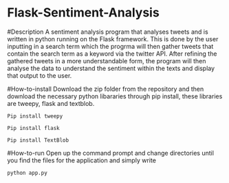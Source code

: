 # Flask-Sentiment-Analysis

#Description
A sentiment analysis program that analyses tweets and is written in python running on the Flask framework. This is done by the user inputting in a search term which the progrma will then gather tweets that contain the search term as a keyword via the twitter API. After refining the gathered tweets in a more understandable form, the program will then analyse the data to understand the sentiment within the texts and display that output to the user.

#How-to-install
Download the zip folder from the repository and then download the necessary python libararies through pip install, these libraries are tweepy, flask and textblob.
```
Pip install tweepy
```
```
Pip install flask
```
```
Pip install TextBlob
```
#How-to-run
Open up the command prompt and change directories until you find the files for the application and simply write
```
python app.py
```
